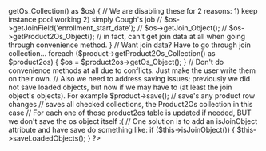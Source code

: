 <?php

$product = new Product(1);

// Pull Mac and Win os objects....
foreach ($product->getOs_Collection() as $os) {
	// We are disabling these for 2 reasons: 1) keep instance pool working 2) simply Cough's job
	// $os->getJoinField('enrollment_start_date');
	// $os->getJoin_Object();
	// $os->getProduct2Os_Object();
	// in fact, can't get join data at all when going through convenience method.
}


// Want join data? Have to go through join collection...
foreach ($product->getProduct2Os_Collection() as $product2os) {
	$os = $product2os->getOs_Object();
}

// Don't do convenience methods at all due to conflicts. Just make the user write them on their own.

// Also we need to address saving issues; previously we did not save loaded objects, but now if we may have to (at least the join object's objects). For example
$product->save();
	// save's any product row changes
	// saves all checked collections, the Product2Os collection in this case
		// For each one of those product2os table is updated if needed, BUT we don't save the os object itself :(
			// One solution is to add an isJoinObject attribute and have save do something like:
				if ($this->isJoinObject()) {
					$this->saveLoadedObjects();
				}



?>




